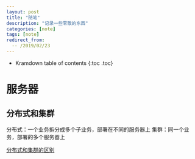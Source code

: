 ```yaml
---
layout: post
title: "随笔"
description: "记录一些零散的东西"
categories: [note]
tags: [note]
redirect_from:
  -- /2019/02/23
---
```


* Kramdown table of contents
{:toc .toc}

# 服务器

## 分布式和集群

分布式：一个业务拆分成多个子业务，部署在不同的服务器上
集群：同一个业务，部署的多个服务器上


[分布式和集群的区别](https://www.zhihu.com/question/20004877)